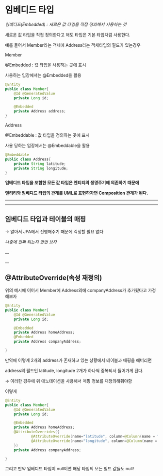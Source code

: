 # 임베디드 타입

_임베디드(Embedded) : 새로운 값 타입을 직접 정의해서 사용하는 것_

새로운 값 타입을 직접 정의한다고 해도 타입은 기본 타입처럼 사용한다.





예를 들어서 Member라는 객체에 Address라는 객체타입의 필드가 있는경우

Member

@Embedded : 값 타입을 사용하는 곳에 표시

사용하는 입장에서는 @Embedded을 활용

```java
@Entity
public class Member{
	@Id @GeneratedValue
	private Long id;

	@Embedded
	private Address address;
}
```

Address

@Embeddable : 값 타입을 정의하는 곳에 표시

사용 당하는 입장에서는 @Embeddable을 활용

```java
@Embeddable
public class Address{
	private String latitude;
	private String longitude;
}
```

**임베디드 타입을 포함한 모든 값 타입은 엔티티의 생명주기에 의존하기 때문에**

**엔티티와 임베디드 타입의 관계를 UML로 표현하자면 Composition 관계가 된다.**

****

****

## 임베디드 타입과 테이블의 매핑

→ 알아서 JPA에서 진행해주기 때문에 걱정할 필요 없다

_나중에 진짜 되는지 한번 보자_

__

__

## @AttributeOverride(속성 재정의)

위의 예시에 이어서 Member에 Address외에 companyAddress가 추가됬다고 가정해보자

```java
@Entity
public class Member{
	@Id @GeneratedValue
	private Long id;

	@Embedded
	private Address homeAddress;
	@Embedded
	private Address companyAddress;

}
```

만약에 이렇게 2개의 address가 존재하고 있는 상황에서 테이블과 매핑을 해버리면

address의 필드인 latitude, longitude 2개가 하나씩 중복되서 들어가게 된다.

→ 이러한 경우에 위 애노테이션을 사용해서 매핑 정보를 재정의해줘야함



이렇게

```java
@Entity
public class Member{
	@Id @GeneratedValue
	private Long id;

	@Embedded
	private Address homeAddress;
	@AttributeOverrides({
			@AttributeOverride(name="latitude", column=@Column(name = "COMPANY_LATITUDE")),
			@AttributeOverride(name="longitude", column=@Column(name = "COMPANY_LONGITUDE"))
	})
	private Address companyAddress;

}
```

그리고 만약 임베디드 타입이 null이면 해당 타입의 모든 필드 값들도 null!













